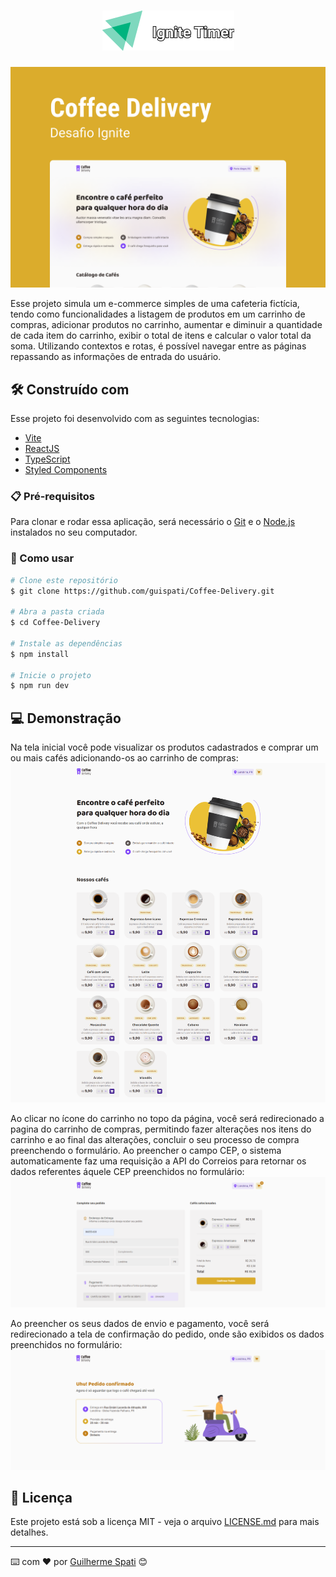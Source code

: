 <h1 align="center">
    <img src=".github/logo.png" alt="Coffee Delivery" title="Coffee Delivery" />
</h1>

<span align="center">
    <img src=".github/cover.png" alt="Capa Coffee Delivery" title="Capa Coffee Delivery" />
</span>

Esse projeto simula um e-commerce simples de uma cafeteria fictícia, tendo como funcionalidades a listagem de produtos em um carrinho de compras, adicionar produtos no carrinho, aumentar e diminuir a quantidade de cada item do carrinho, exibir o total de itens e calcular o valor total da soma. Utilizando contextos e rotas, é possível navegar entre as páginas repassando as informações de entrada do usuário.

## 🛠️ Construído com

Esse projeto foi desenvolvido com as seguintes tecnologias:

- [Vite](https://vitejs.dev)
- [ReactJS](https://reactjs.org)
- [TypeScript](https://www.typescriptlang.org/)
- [Styled Components](https://styled-components.com)

### 📋 Pré-requisitos

Para clonar e rodar essa aplicação, será necessário o [Git](https://git-scm.com) e o [Node.js](https://nodejs.org/en/) instalados no seu computador.

### 🔧 Como usar

```bash
# Clone este repositório
$ git clone https://github.com/guispati/Coffee-Delivery.git

# Abra a pasta criada
$ cd Coffee-Delivery

# Instale as dependências
$ npm install

# Inicie o projeto
$ npm run dev
```

## 💻 Demonstração

Na tela inicial você pode visualizar os produtos cadastrados e comprar um ou mais cafés adicionando-os ao carrinho de compras:
<img src=".github/home.png" alt="Tela inicial da aplicação" title="Tela inicial da aplicação" />

Ao clicar no ícone do carrinho no topo da página, você será redirecionado a pagina do carrinho de compras, permitindo fazer alterações nos itens do carrinho e ao final das alterações, concluir o seu processo de compra preenchendo o formulário. Ao preencher o campo CEP, o sistema automaticamente faz uma requisição a API do Correios para retornar os dados referentes áquele CEP preenchidos no formulário:
<img src=".github/checkout.png" alt="Tela do carrinho de compras da aplicação" title="Tela do carrinho de compras da aplicação" />

Ao preencher os seus dados de envio e pagamento, você será redirecionado a tela de confirmação do pedido, onde são exibidos os dados preenchidos no formulário:
<img src=".github/purchase-order.png" alt="Tela de finalização do pedido" title="Tela de finalização do pedido" />

## 📄 Licença

Este projeto está sob a licença MIT - veja o arquivo [LICENSE.md](LICENSE.md) para mais detalhes.

---
⌨️ com ❤️ por [Guilherme Spati](https://github.com/guispati) 😊